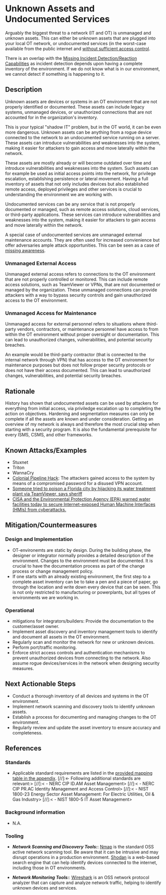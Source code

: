 # Unknown Assets and Undocumented Services

Arguably the biggest threat to a network (IT and OT) is unmanaged and unknown assets.  This can either be unknown assets that are plugged into your local OT network, or undocumented services (in the worst-case available from the public internet and [without sufficient access control](./insufficient-access-control.md).

There is an overlap with the [Missing Incident Detection/Reaction Capabilities](./missing-incident-detection-reaction-capabilities.md) as incident detection depends upon having a complete inventory of the environment. If we do not know what is in our environment, we cannot detect if something is happening to it.

## Description

Unknown assets are devices or systems in an OT environment that are not properly identified or documented. These assets can include legacy systems, unmanaged devices, or unauthorized connections that are not accounted for in the organization's inventory.

This is your typical "shadow IT" problem, but in the OT world, it can be even more dangerous. Unknown assets can be anything from a rogue device connected to the network to an undocumented service running on a server. These assets can introduce vulnerabilities and weaknesses into the system, making it easier for attackers to gain access and move laterally within the network.

These assets are mostly already or will become outdated over time and introduce vulnerabilities and weaknesses into the system. Such assets can for example be used as initial access points into the network, for privilege escalation, establishing persistence or lateral movement. Having a full inventory of assets that not only includes devices but also established remote access, deployed privileges and other services is crucial to understanding the environment we are working with.

Undocumented services can be any service that is not properly documented or managed, such as remote access solutions, cloud services, or third-party applications. These services can introduce vulnerabilities and weaknesses into the system, making it easier for attackers to gain access and move laterally within the network.

A special case of undocumented services are unmanaged external maintenance accounts. They are often used for increased convienience but offer adversaries ample attack opportunities. This can be seen as a case of [missing awareness](./missing-awareness.md).

### Unmanaged External Access

Unmanaged external access refers to connections to the OT environment that are not properly controlled or monitored. This can include remote access solutions, such as TeamViewer or VPNs, that are not documented or managed by the organization. These unmanaged connections can provide attackers with a way to bypass security controls and gain unauthorized access to the OT environment.

### Unmanaged Access for Maintenance

Unmanaged access for external personnel refers to situations where third-party vendors, contractors, or maintenance personnel have access to from within the OT environment without proper oversight or documentation. This can lead to unauthorized changes, vulnerabilities, and potential security breaches.

An example would be third-party contractor (that is connected to the internal network through VPN) that has access to the OT environment for maintenance purposes but does not follow proper security protocols or does not have their access documented. This can lead to unauthorized changes, vulnerabilities, and potential security breaches.

## Rationale

History has shown that undocumented assets can be used by attackers for everything from initial access, via priviledge escalation up to completing the action on objectives. Hardening and segmentation measures can only be complete if all the assets are known and under consideration. Getting an overview of my network is always and therefore the most crucial step when starting with a security program. It is also the fundamental prerequisite for every ISMS, CSMS, and other frameworks.

## Known Attacks/Examples

- Stuxnet
- Triton
- WannaCry
- [Colonial Pipeline Hack](https://en.wikipedia.org/wiki/Colonial_Pipeline_ransomware_attack): The attackers gained access to the system by means of a compromised password for a disused VPN account.
- [Someone tried to poison a Florida city by hijacking its water treatment plant via TeamViewer, says sheriff](https://www.theregister.com/2021/02/09/florida_water_hacked/)
- [CISA and the Environmental Protection Agency (EPA) warned water facilities today to secure Internet-exposed Human Machine Interfaces (HMIs) from cyberattacks.](https://www.bleepingcomputer.com/news/security/cisa-warns-water-facilities-to-secure-hmi-systems-exposed-online/)

## Mitigation/Countermeasures

### Design and Implementation

- OT-environemts are static by design. During the building phase, the designer or integrator normally provides a detailed description of the environment. Changes to the environment must be documented. It is crucial to have the documentation process as part of the change process or change management policy.
- If one starts with an already existing environment, the first step to a complete asset inventory can be to take a pen and a piece of paper, go through the location and write down every device that can be seen. This is not only restricted to manufacturing or powerplants, but all types of environments we are working in.

### Operational

- mitigations for integrators/builders:  Provide the documentation to the customer/asset owner.
- Implement asset discovery and inventory management tools to identify and document all assets in the OT environment.
- Regularly scan and monitor the network for new or unknown devices.
- Perform port/traffic monitoring.
- Enforce strict access controls and authentication mechanisms to prevent unauthorized devices from connecting to the network. Also assume rogue devices/services in the network when designing security measures.

## Next Actionable Steps

- Conduct a thorough inventory of all devices and systems in the OT environment.
- Implement network scanning and discovery tools to identify unknown assets.
- Establish a process for documenting and managing changes to the OT environment.
- Regularly review and update the asset inventory to ensure accuracy and completeness.

## References

### Standards

- Applicable standard requirements are listed in the [provided mapping table in the appendix](./../appendix/mappingTable.md).
[//]:<- Following additional standards are relevant:>
[//]:<   - NERC CIP ID.AM Asset Management>
[//]:<   - NERC CIP PR.AC Identity Management and Access Control>
[//]:<   - NIST 1800-23 Energy Sector Asset Management: For Electric Utilities, Oil & Gas Industry>
[//]:<   - NIST 1800-5 IT Asset Management>

### Background information

- N.A.

### Tooling

- ***Network Scanning and Discovery Tools:***: [Nmap](https://nmap.org/) is the standard OSS active network scanning tool. Be aware that it can be intrusive and may disrupt operations in a production environment. [Shodan](https://www.shodan.io/) is a web-based search engine that can help identify devices connected to the internet, including those in OT environments.

- ***Network Monitoring Tools:***: [Wireshark](https://www.wireshark.org/) is an OSS network protocol analyzer that can capture and analyze network traffic, helping to identify unknown devices and services.
